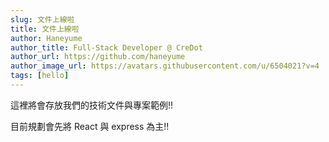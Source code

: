 ```yaml
---
slug: 文件上線啦
title: 文件上線啦
author: Haneyume
author_title: Full-Stack Developer @ CreDot
author_url: https://github.com/haneyume
author_image_url: https://avatars.githubusercontent.com/u/6504021?v=4
tags: [hello]
---
```


這裡將會存放我們的技術文件與專案範例!!

目前規劃會先將 React 與 express 為主!!
